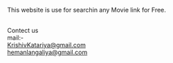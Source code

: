 This website is use for searchin any Movie link for Free.

<br> Contect us </br>
mail:-
<br>KrishivKatariya@gmail.com
<br>hemanlangaliya@gmail.com 

